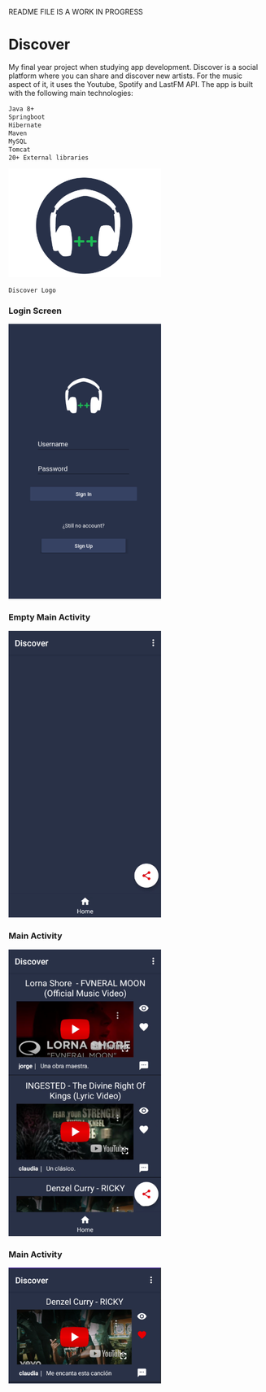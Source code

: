 README FILE IS A WORK IN PROGRESS
# Discover


My final year project when studying app development. Discover is a social platform where you can share and discover new artists. For the music aspect of it, it uses the Youtube, Spotify and LastFM API. The app is built with the following main technologies:

    Java 8+
    Springboot
    Hibernate
    Maven
    MySQL
    Tomcat
    20+ External libraries

<img src="https://github.com/JorgeBarradoGonzalez/Discover/blob/images/0_SiluetaDiscover.png" width="300">

```
Discover Logo
```

### Login Screen

<img src="https://github.com/JorgeBarradoGonzalez/Discover/blob/images/2_Login.PNG" width="300">

### Empty Main Activity

<img src="https://github.com/JorgeBarradoGonzalez/Discover/blob/images/3_EmptyMainActivity.PNG" width="300">

### Main Activity

<img src="https://github.com/JorgeBarradoGonzalez/Discover/blob/images/4_MainFilled.PNG" width="300">

### Main Activity

<img src="https://github.com/JorgeBarradoGonzalez/Discover/blob/images/5_LikeRICKY.PNG" width="300">

